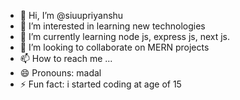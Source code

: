 - 👋 Hi, I’m @siuupriyanshu
- 👀 I’m interested in learning new technologies
- 🌱 I’m currently learning node js, express js, next js.
- 💞️ I’m looking to collaborate on MERN projects
- 📫 How to reach me ...
- 😄 Pronouns: madal
- ⚡ Fun fact: i started coding at age of 15

<!---
siuupriyanshu/siuupriyanshu is a ✨ special ✨ repository because its `README.md` (this file) appears on your GitHub profile.
You can click the Preview link to take a look at your changes.
--->
